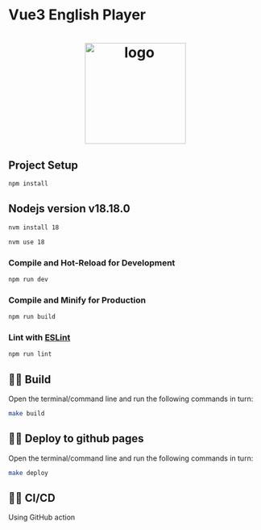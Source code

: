 # Vue3 English Player

<h1 align="center">
  <img alt="logo" src="https://i.imgur.com/iHflppC.png" width="200"/>
  <br>
</h1>

## Project Setup

```sh
npm install
```

## Nodejs version v18.18.0

```sh
nvm install 18

nvm use 18
```

### Compile and Hot-Reload for Development

```sh
npm run dev
```

### Compile and Minify for Production

```sh
npm run build
```

### Lint with [ESLint](https://eslint.org/)

```sh
npm run lint
```
## 💁🏻 Build

Open the terminal/command line and run the following commands in turn:

```sh
make build
```
## 💁🏻 Deploy to github pages

Open the terminal/command line and run the following commands in turn:

```sh
make deploy
```
## 💁🏻 CI/CD

Using GitHub action
